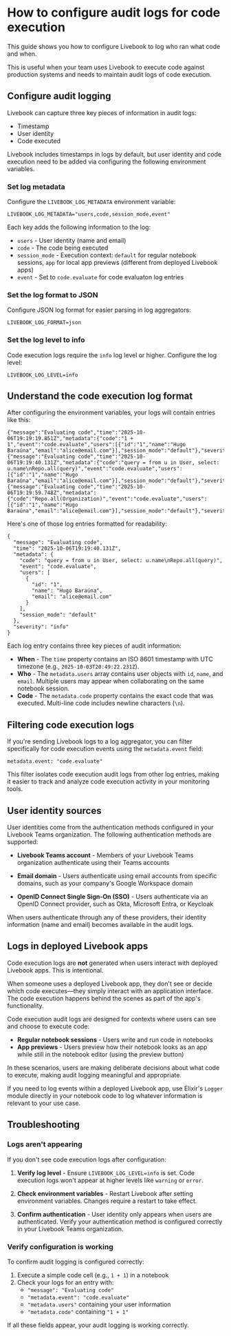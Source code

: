 # How to configure audit logs for code execution

This guide shows you how to configure Livebook to log who ran what code and when.

This is useful when your team uses Livebook to execute code against production systems and needs to maintain audit logs of code execution.

## Configure audit logging

Livebook can capture three key pieces of information in audit logs:

- Timestamp
- User identity
- Code executed

Livebook includes timestamps in logs by default, but user identity and code execution need to be added via configuring the following environment variables.

### Set log metadata

Configure the `LIVEBOOK_LOG_METADATA` environment variable:

```
LIVEBOOK_LOG_METADATA="users,code,session_mode,event"
```

Each key adds the following information to the log:

- `users` - User identity (name and email)
- `code` - The code being executed
- `session_mode` - Execution context: `default` for regular notebook sessions, `app` for local app previews (different from deployed Livebook apps)
- `event` - Set to `code.evaluate` for code evaluaton log entries

### Set the log format to JSON

Configure JSON log format for easier parsing in log aggregators:

```
LIVEBOOK_LOG_FORMAT=json
```

### Set the log level to info

Code execution logs require the `info` log level or higher. Configure the log level:

```
LIVEBOOK_LOG_LEVEL=info
```

## Understand the code execution log format

After configuring the environment variables, your logs will contain entries like this:

```
{"message":"Evaluating code","time":"2025-10-06T19:19:19.851Z","metadata":{"code":"1 + 1","event":"code.evaluate","users":[{"id":"1","name":"Hugo Baraúna","email":"alice@email.com"}],"session_mode":"default"},"severity":"info"}
{"message":"Evaluating code","time":"2025-10-06T19:19:40.131Z","metadata":{"code":"query = from u in User, select: u.name\nRepo.all(query)","event":"code.evaluate","users":[{"id":"1","name":"Hugo Baraúna","email":"alice@email.com"}],"session_mode":"default"},"severity":"info"}
{"message":"Evaluating code","time":"2025-10-06T19:19:59.748Z","metadata":{"code":"Repo.all(Organization)","event":"code.evaluate","users":[{"id":"1","name":"Hugo Baraúna","email":"alice@email.com"}],"session_mode":"default"},"severity":"info"}
```

Here's one of those log entries formatted for readability:

```
{
  "message": "Evaluating code",
  "time": "2025-10-06T19:19:40.131Z",
  "metadata": {
    "code": "query = from u in User, select: u.name\nRepo.all(query)",
    "event": "code.evaluate",
    "users": [
      {
        "id": "1",
        "name": "Hugo Baraúna",
        "email": "alice@email.com"
      }
    ],
    "session_mode": "default"
  },
  "severity": "info"
}
```

Each log entry contains three key pieces of audit information:

- **When** - The `time` property contains an ISO 8601 timestamp with UTC timezone (e.g., `2025-10-03T20:49:22.231Z`).
- **Who** - The `metadata.users` array contains user objects with `id`, `name`, and `email`. Multiple users may appear when collaborating on the same notebook session.
- **Code** - The `metadata.code` property contains the exact code that was executed. Multi-line code includes newline characters (`\n`).

## Filtering code execution logs

If you're sending Livebook logs to a log aggregator, you can filter specifically for code execution events using the `metadata.event` field:

```
metadata.event: "code.evaluate"
```

This filter isolates code execution audit logs from other log entries, making it easier to track and analyze code execution activity in your monitoring tools.

## User identity sources

User identities come from the authentication methods configured in your Livebook Teams organization. The following authentication methods are supported:

* **Livebook Teams account** - Members of your Livebook Teams organization authenticate using their Teams accounts

* **Email domain** - Users authenticate using email accounts from specific domains, such as your company's Google Workspace domain

* **OpenID Connect Single Sign-On (SSO)** - Users authenticate via an OpenID Connect provider, such as Okta, Microsoft Entra, or Keycloak

When users authenticate through any of these providers, their identity information (name and email) becomes available in the audit logs.

## Logs in deployed Livebook apps

Code execution logs are **not** generated when users interact with deployed Livebook apps. This is intentional.

When someone uses a deployed Livebook app, they don't see or decide which code executes—they simply interact with an application interface. The code execution happens behind the scenes as part of the app's functionality.

Code execution audit logs are designed for contexts where users can see and choose to execute code:

* **Regular notebook sessions** - Users write and run code in notebooks
* **App previews** - Users preview how their notebook looks as an app while still in the notebook editor (using the preview button)

In these scenarios, users are making deliberate decisions about what code to execute, making audit logging meaningful and appropriate.

If you need to log events within a deployed Livebook app, use Elixir's `Logger` module directly in your notebook code to log whatever information is relevant to your use case.

## Troubleshooting

### Logs aren't appearing

If you don't see code execution logs after configuration:

1. **Verify log level** - Ensure `LIVEBOOK_LOG_LEVEL=info` is set. Code execution logs won't appear at higher levels like `warning` or `error`.

2. **Check environment variables** - Restart Livebook after setting environment variables. Changes require a restart to take effect.

3. **Confirm authentication** - User identity only appears when users are authenticated. Verify your authentication method is configured correctly in your Livebook Teams organization.

### Verify configuration is working

To confirm audit logging is configured correctly:

1. Execute a simple code cell (e.g., `1 + 1`) in a notebook
2. Check your logs for an entry with:
   - `"message": "Evaluating code"`
   - `"metadata.event": "code.evaluate"`
   - `"metadata.users"` containing your user information
   - `"metadata.code"` containing `"1 + 1"`

If all these fields appear, your audit logging is working correctly.
